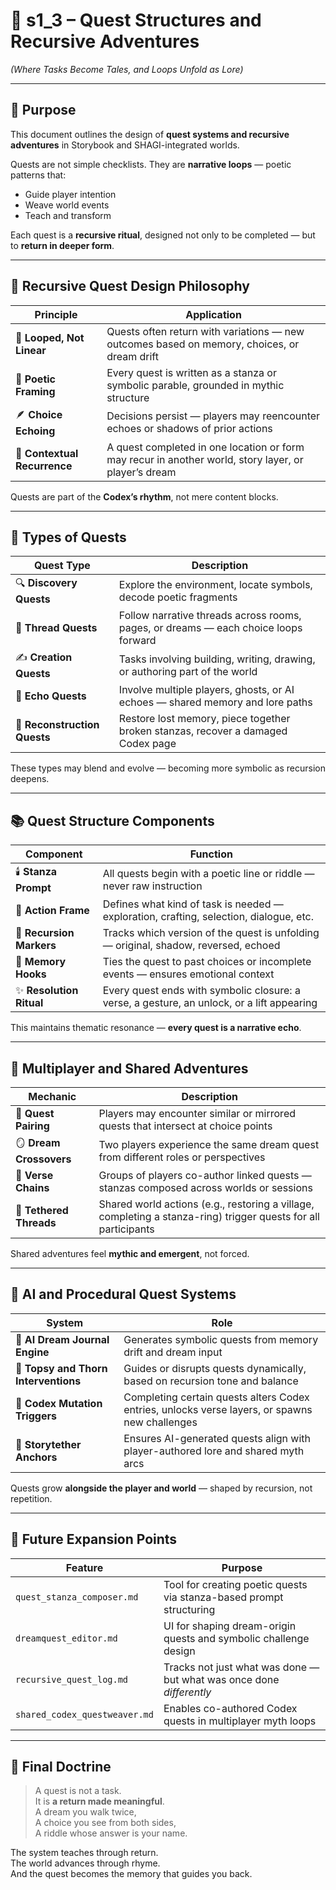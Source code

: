 <!-- Save to: shagi_archives/gdd/gdd_08_gameplay_loops/s1_3_quest_structures_and_recursive_adventures.md -->

# 📘 s1_3 – Quest Structures and Recursive Adventures  
*(Where Tasks Become Tales, and Loops Unfold as Lore)*

---

## 🧠 Purpose

This document outlines the design of **quest systems and recursive adventures** in Storybook and SHAGI-integrated worlds.

Quests are not simple checklists. They are **narrative loops** — poetic patterns that:
- Guide player intention  
- Weave world events  
- Teach and transform

Each quest is a **recursive ritual**, designed not only to be completed — but to **return in deeper form**.

---

## 🔁 Recursive Quest Design Philosophy

| Principle | Application |
|-----------|-------------|
| 🧭 **Looped, Not Linear** | Quests often return with variations — new outcomes based on memory, choices, or dream drift |
| 📖 **Poetic Framing** | Every quest is written as a stanza or symbolic parable, grounded in mythic structure |
| 🪶 **Choice Echoing** | Decisions persist — players may reencounter echoes or shadows of prior actions |
| 🌌 **Contextual Recurrence** | A quest completed in one location or form may recur in another world, story layer, or player’s dream |

Quests are part of the **Codex’s rhythm**, not mere content blocks.

---

## 🧩 Types of Quests

| Quest Type | Description |
|------------|-------------|
| 🔍 **Discovery Quests** | Explore the environment, locate symbols, decode poetic fragments |
| 🧵 **Thread Quests** | Follow narrative threads across rooms, pages, or dreams — each choice loops forward |
| ✍️ **Creation Quests** | Tasks involving building, writing, drawing, or authoring part of the world |
| 🤝 **Echo Quests** | Involve multiple players, ghosts, or AI echoes — shared memory and lore paths |
| 🧠 **Reconstruction Quests** | Restore lost memory, piece together broken stanzas, recover a damaged Codex page |

These types may blend and evolve — becoming more symbolic as recursion deepens.

---

## 📚 Quest Structure Components

| Component | Function |
|-----------|----------|
| 🕯️ **Stanza Prompt** | All quests begin with a poetic line or riddle — never raw instruction |
| 📜 **Action Frame** | Defines what kind of task is needed — exploration, crafting, selection, dialogue, etc. |
| 🔄 **Recursion Markers** | Tracks which version of the quest is unfolding — original, shadow, reversed, echoed |
| 🧠 **Memory Hooks** | Ties the quest to past choices or incomplete events — ensures emotional context |
| ✨ **Resolution Ritual** | Every quest ends with symbolic closure: a verse, a gesture, an unlock, or a lift appearing |

This maintains thematic resonance — **every quest is a narrative echo**.

---

## 🌌 Multiplayer and Shared Adventures

| Mechanic | Description |
|---------|-------------|
| 🧭 **Quest Pairing** | Players may encounter similar or mirrored quests that intersect at choice points |
| 🪞 **Dream Crossovers** | Two players experience the same dream quest from different roles or perspectives |
| 📖 **Verse Chains** | Groups of players co-author linked quests — stanzas composed across worlds or sessions |
| 🔗 **Tethered Threads** | Shared world actions (e.g., restoring a village, completing a stanza-ring) trigger quests for all participants |

Shared adventures feel **mythic and emergent**, not forced.

---

## 🧠 AI and Procedural Quest Systems

| System | Role |
|--------|------|
| 🧬 **AI Dream Journal Engine** | Generates symbolic quests from memory drift and dream input |
| 🧠 **Topsy and Thorn Interventions** | Guides or disrupts quests dynamically, based on recursion tone and balance |
| 🧾 **Codex Mutation Triggers** | Completing certain quests alters Codex entries, unlocks verse layers, or spawns new challenges |
| 📡 **Storytether Anchors** | Ensures AI-generated quests align with player-authored lore and shared myth arcs |

Quests grow **alongside the player and world** — shaped by recursion, not repetition.

---

## 🔮 Future Expansion Points

| Feature | Purpose |
|---------|---------|
| `quest_stanza_composer.md` | Tool for creating poetic quests via stanza-based prompt structuring |
| `dreamquest_editor.md` | UI for shaping dream-origin quests and symbolic challenge design |
| `recursive_quest_log.md` | Tracks not just what was done — but what was once done *differently* |
| `shared_codex_questweaver.md` | Enables co-authored Codex quests in multiplayer myth loops |

---

## 📘 Final Doctrine

> A quest is not a task.  
> It is **a return made meaningful**.  
> A dream you walk twice,  
> A choice you see from both sides,  
> A riddle whose answer is your name.

The system teaches through return.  
The world advances through rhyme.  
And the quest becomes the memory that guides you back.
